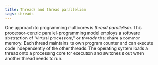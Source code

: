 ```yaml
---
title: Threads and thread parallelism
tags: threads
---
```


One approach to programming multicores is *thread parallelism*.  This processor-centric
parallel-programming model employs a software abstraction of "virtual
processors," or *threads* that share a common memory. Each thread maintains its
own program counter and can execute code independently of the other threads. The
operating system loads a thread onto a processing core for execution and switches
it out when another thread needs to run.
